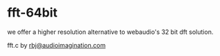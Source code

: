# fft-64bit
 
we offer a higher resolution alternative to webaudio's 32 bit dft solution.

fft.c by rbj@audioimagination.com